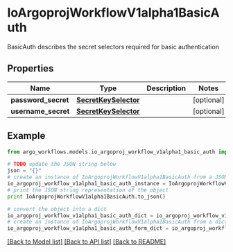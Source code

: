 # IoArgoprojWorkflowV1alpha1BasicAuth

BasicAuth describes the secret selectors required for basic authentication

## Properties

Name | Type | Description | Notes
------------ | ------------- | ------------- | -------------
**password_secret** | [**SecretKeySelector**](SecretKeySelector.md) |  | [optional] 
**username_secret** | [**SecretKeySelector**](SecretKeySelector.md) |  | [optional] 

## Example

```python
from argo_workflows.models.io_argoproj_workflow_v1alpha1_basic_auth import IoArgoprojWorkflowV1alpha1BasicAuth

# TODO update the JSON string below
json = "{}"
# create an instance of IoArgoprojWorkflowV1alpha1BasicAuth from a JSON string
io_argoproj_workflow_v1alpha1_basic_auth_instance = IoArgoprojWorkflowV1alpha1BasicAuth.from_json(json)
# print the JSON string representation of the object
print IoArgoprojWorkflowV1alpha1BasicAuth.to_json()

# convert the object into a dict
io_argoproj_workflow_v1alpha1_basic_auth_dict = io_argoproj_workflow_v1alpha1_basic_auth_instance.to_dict()
# create an instance of IoArgoprojWorkflowV1alpha1BasicAuth from a dict
io_argoproj_workflow_v1alpha1_basic_auth_form_dict = io_argoproj_workflow_v1alpha1_basic_auth.from_dict(io_argoproj_workflow_v1alpha1_basic_auth_dict)
```
[[Back to Model list]](../README.md#documentation-for-models) [[Back to API list]](../README.md#documentation-for-api-endpoints) [[Back to README]](../README.md)


